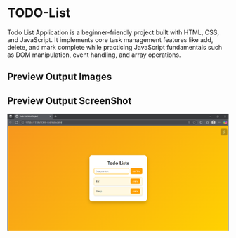# TODO-List

Todo List Application is a beginner-friendly project built with HTML, CSS, and JavaScript. It implements core task management features like add, delete, and mark complete while practicing JavaScript fundamentals such as DOM manipulation, event handling, and array operations.

## Preview Output Images

## Preview Output ScreenShot

![Todo List Screenshot](images/image.png)
